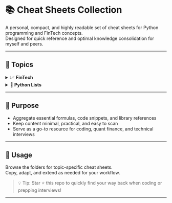 # 📚 Cheat Sheets Collection

A personal, compact, and highly readable set of cheat sheets for Python programming and FinTech concepts.  
Designed for quick reference and optimal knowledge consolidation for myself and peers.

---

## 📌 Topics

<details>
<summary>📈 <strong>FinTech</strong></summary>

- **Time Value of Money (TVM)**  
  Core formulas for calculating PV, FV, annuities, and interest  
  → [time_value_money.py](finTech/TVM/time_value_money.py)

- **Libraries and SDKs for FinTech/Quant**  
  Overview of essential Python libraries, SDKs, and APIs for financial analysis, trading, and ML  
  → [libs_and_sdks.md](finTech/libs_and_sdks/libs_and_sdks.md)

</details>

<details>
<summary>🐍 <strong>Python Lists</strong></summary>

- **List Indexing and Access**  
  Techniques for accessing list elements, slicing, reverse indexing, and dictionary comparison  
  → [list_indexing_and_access.py](Python/Lists/list_indexing_and_access/list_indexing_and_access.py)

- **List Manipulation**  
  Built-in list methods for adding, removing, updating, and sorting elements  
  → [list_manipulation.py](Python/Lists/list_manipulation/list_manipulation.py)

</details>

---

## 🎯 Purpose

- Aggregate essential formulas, code snippets, and library references  
- Keep content minimal, practical, and easy to scan  
- Serve as a go-to resource for coding, quant finance, and technical interviews

---

## 🚀 Usage

Browse the folders for topic-specific cheat sheets.  
Copy, adapt, and extend as needed for your workflow.

> 💡 Tip: Star ⭐ this repo to quickly find your way back when coding or prepping interviews!

---
